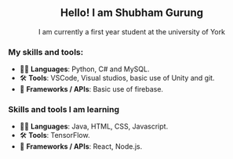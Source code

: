<h2 align = "center"> Hello! I am Shubham Gurung </h2>

<p align = "center"> 
I am currently a first year student at the university of York
</p>

### My skills and tools:
- 👨‍💻 **Languages**: Python, C# and MySQL.
- 🛠️ **Tools**: VSCode, Visual studios, basic use of Unity and git.
- 🚀 **Frameworks / APIs**: Basic use of firebase.

### Skills and tools I am learning
- 👨‍💻 **Languages**: Java, HTML, CSS, Javascript.
- 🛠️ **Tools**: TensorFlow.
- 🚀 **Frameworks / APIs**: React, Node.js.
